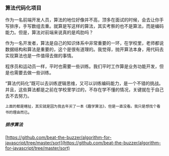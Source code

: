 ### 算法代码化项目

作为一名前端开发人员，算法的地位好像并不高，顶多在面试的时候，会去让你手写排序，手写数组去重。就算是写这样的算法，其实考察的也不是算法，而是编码能力。但是，算法对前端来说真的是鸡肋吗？

作为一名开发者，算法是自己的知识体系中非常重要的一环，在学校里，老师都说数据结构和算法是重要的，这个是很有道理的。我觉得，抛开算法本身，用代码去实现算法也是一件值得去做的事情。

程序员和运动员一样，平时也需要一些训练。我们平时工作算是业务功能开发，但是也需要去做一些训练。

“算法代码化”既可以去训练逻辑思维，又可以训练编码能力，是一个不错的挑战。并且，这些算法都是之前在学校里学过的，不存在学不懂的情况，关键就在于自己去不去努力。

`上面的都是瞎扯，其实就是因为我去年买了一本《趣学算法》，但是一直没看。我只是想找个看书的理由而已`。

##### 排序算法

[https://github.com/beat-the-buzzer/algorithm-for-javascript/tree/master/sort](https://github.com/beat-the-buzzer/algorithm-for-javascript/tree/master/sort)